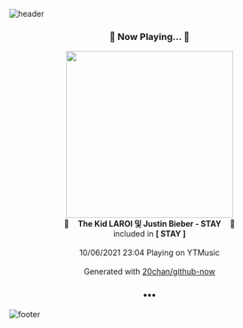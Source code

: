 ![header](https://capsule-render.vercel.app/api?type=wave&height=170&section=header&text=Hi.%20I'm%20SHIFT&fontColor=090707&fontAlignX=45&fontAlignY=65&fontSize=100)

<h3 align="center">🎵 Now Playing... 🎵</h3>
<p align="center">
  <a href="https://music.youtube.com/watch?v=XfEMj-z3TtA">
    <img width="300" src="https://lh3.googleusercontent.com/_72AYxGc5r6U2SwbDvo8qLTx0wLp1bxRAQTSWNZfeZOdP2zf6yHjIAzTZCFILrbz3AvxHqHJdqde56Y">
  </a>
  <br>
  🎵&nbsp&nbsp&nbsp <b>The Kid LAROI 및 Justin Bieber - STAY</b> &nbsp&nbsp&nbsp🎵
  <br>
  included in <b>[ STAY ]</b>
  
  <br />
  <br />
  10/06/2021 23:04 Playing on YTMusic
  <br />
  <br />
  Generated with <a href="https://github.com/20chan/github-now">20chan/github-now</a>
</p>

<h3 align="center">•••</h3>

![footer](https://capsule-render.vercel.app/api?type=wave&height=150&section=footer)
